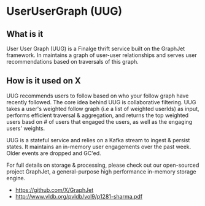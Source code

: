 # UserUserGraph (UUG)

## What is it
User User Graph (UUG) is a Finalge thrift service built on the GraphJet framework. In maintains a graph of user-user relationships and serves user recommendations based on traversals of this graph.

## How is it used on X
UUG recommends users to follow based on who your follow graph have recently followed.
The core idea behind UUG is collaborative filtering. UUG takes a user's weighted follow graph (i.e a list of weighted userIds) as input, 
performs efficient traversal & aggregation, and returns the top weighted users basd on # of users that engaged the users, as well as 
the engaging users' weights.

UUG is a stateful service and relies on a Kafka stream to ingest & persist states. It maintains an in-memory user engagements over the past 
week. Older events are dropped and GC'ed. 

For full details on storage & processing, please check out our open-sourced project GraphJet, a general-purpose high performance in-memory storage engine.
- https://github.com/X/GraphJet
- http://www.vldb.org/pvldb/vol9/p1281-sharma.pdf
